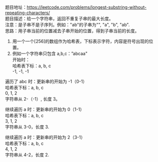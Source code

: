 题目地址：https://leetcode.com/problems/longest-substring-without-repeating-characters/  
题目描述：给一个字符串，返回不重复子串的最大长度。  
注意：是子串不是子序列。例如："ab"的子串为"", "a", "b", "ab".  
思路：用子串当前的位置减去子串开始的位置，得到子串当前的长度。  
1. 用一个一个[256]的数组作为哈希表，下标表示字符，内容是符号出现的位置。  
2. 例如一个字符串只包含 a,b,c：”abcaa"  
开始时：  
哈希表下标：a,  b,  c   
            -1, -1, -1    
            
  
遍历了 abc 时：更新串的开始为 -1（0-1）  
哈希表下标：a,  b,  c   
             0,  1,  2  
字符串从 2-（-1）, 长度 3。  


继续遍历 a 时：更新串的开始为 0（1-1）  
哈希表下标：a,  b,  c   
             3,  1,  2  
字符串从 3-0，长度 3.  


继续遍历 a 时：更新串的开始为 2（3-1）  
哈希表下标：a,  b,  c   
             4,  1,  2  
字符串从 4-2，长度 2.  


